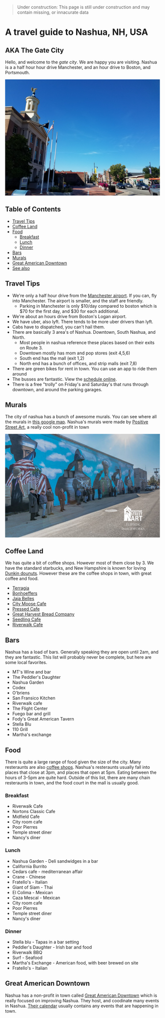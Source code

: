 > Under construction: This page is still under construction and may contain missing, or innacurate data

# A travel guide to Nashua, NH, USA


## AKA The Gate City

Hello, and welcome to the *gate city*. We are happy you are visiting. Nashua is a a half hour hour drive Manchester, and an hour drive to Boston, and Portsmouth.


![Nashua city hall](city.jpg)

## Table of Contents

* [Travel Tips](#travel-tips)
* [Coffee Land](#coffee-land)
* [Food](#food)
  * [Breakfast](#breakfast)
  * [Lunch](#lunch)
  * [Dinner](#dinner)
* [Bars](#bars)
* [Murals](#murals)
* [Great American Downtown](#great-american-downtown)
* [See also](#see-also)

## Travel Tips

* We're only a half hour drive from the [Manchester airport](https://www.flymanchester.com/). If you can, fly into Manchester. The airport is smaller, and the staff are friendly. 
  * Parking in Manchester is only $10/day compared to boston which is $70 for the first day, and $30 for each additional.
* We're about an hours drive from Boston's Logan airport.
* We have uber, also lyft. There tends to be more uber drivers than lyft.
* Cabs have to dispatched, you can't hail them.
* There are basically 3 area's of Nashua. Downtown, South Nashua, and North.
  * Most people in nashua reference these places based on their exits on Route 3.
  * Downtown mostly has mom and pop stores (exit 4,5,6)
  * South end has the mall (exit 1,2)
  * North end has a bunch of offices, and strip malls (exit 7,8)
* There are green bikes for rent in town. You can use an app to ride them around
* The busses are fantastic. View the [schedule online](https://www.nashuanh.gov/456/Routes-Schedules).
* There is a free "trolly" on Friday's and Saturday's that runs through downtown, and around the parking garages.

## Murals

The city of nashua has a bunch of awesome murals. You can see where all the murals in [this google map](https://www.google.com/maps/d/viewer?mid=1QDZzmmF54-I8nXO0vhxPcLkFig0&hl=en&ll=42.760100231886256%2C-71.46786625000004&z=16). Nashua's murals were made by [Positive Street Art](http://www.positivestreetart.org/), a really cool non-profit in town

![A mural dedication was held on the morning of Veterans Day, 2017 where this above image was taken. It depicts veterans in attendance representing their branch by standing in front of the respective figure](mural1.jpg)

## Coffee Land

We has quite a bit of coffee shops. However most of them close by 3. We have the standard starbucks, and New Hampshire is known for loving [Dunkin dounuts](https://www.dunkindonuts.com/en). However these are the coffee shops in town, with great coffee and food.

* [Terragia](https://www.facebook.com/terragia/)
* [Bonhoeffers](http://www.bonhoefferscafe.com/)
* [Jaja Belles](https://www.jajabelles.com/blank-c13dw)
* [City Moose Cafe](http://www.citymoosenh.com/)
* [Pressed Cafe](http://www.pressedcafe.com/)
* [Great Harvest Bread Company](http://greatharvestnashua.com/)
* [Seedling Cafe](http://theseedlingcafe.com)
* [Riverwalk Cafe](https://riverwalknashua.com/)

## Bars

Nashua has a load of bars. Generally speaking they are open until 2am, and they are fantastic. This list will probably never be complete, but here are some local favorites.

* MT's Wine and bar
* The Peddler's Daughter
* Nashua Garden
* Codex
* O'briens
* San Fransico Kitchen
* Riverwalk cafe
* The Flight Center
* Fuego bar and grill
* Fody's Great American Tavern
* Stella Blu
* 110 Grill
* Martha's exchange

## Food

There is quite a large range of food given the size of the city. Many resteraunts are also [coffee shops](#coffee-land). Nashua's resteraunts usually fall into places that close at 3pm, and places that open at 5pm. Eating between the hours of 3-5pm are quite hard. Outside of this list, there are many chain resteraunts in town, and the food court in the mall is usually good.

### Breakfast 

* Riverwalk Cafe
* Nortons Classic Cafe
* Midfield Cafe
* City room cafe
* Poor Pierres
* Temple street diner
* Nancy's diner

### Lunch

* Nashua Garden - Deli sandwidges in a bar
* California Burrito 
* Cedars cafe - mediterranean affair
* Crane - Chinese
* Fratello's - Italian 
* Giant of Siam - Thai
* El Colima - Mexican
* Caza Mescal - Mexican 
* City room cafe
* Poor Pierres
* Temple street diner
* Nancy's diner

### Dinner

* Stella blu - Tapas in a bar setting
* Peddler's Daughter - Irish bar and food
* Riverwalk BBQ
* Surf - Seafood
* Martha's Exchange - American food, with beer brewed on site
* Fratello's - Italian


## Great American Downtown

Nashua has a non-profit in town called [Great American Downtown](http://downtownnashua.org/) which is really focused on improving Nashua. They host, and coodinate many events in Nashua. [Their calendar](http://downtownnashua.org/events/) usually contains any events that are happening in town.

